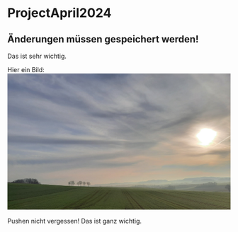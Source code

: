 # ProjectApril2024

## Änderungen müssen gespeichert werden!

Das ist sehr wichtig.

Hier ein Bild: 
![alt text](20240321_072916.jpg)

Pushen nicht vergessen! 
Das ist ganz wichtig.
